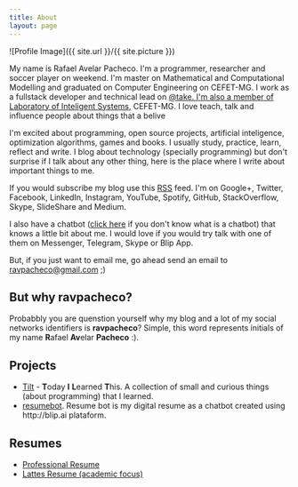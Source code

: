 ```yaml
---
title: About
layout: page
---
```

![Profile Image]({{ site.url }}/{{ site.picture }})

<p>My name is Rafael Avelar Pacheco. I'm a programmer, researcher and soccer player on weekend. 
I'm master on Mathematical and Computational Modelling and graduated on Computer Engineering on CEFET-MG.  
I work as a fullstack developer and technical lead on <a href="http://take.net">@take. I'm also a member of 
<a href="http://www.lsi.cefetmg.br/">Laboratory of Inteligent Systems</a>, CEFET-MG.
I love teach, talk and influence people about things that a belive</a>  

I'm excited about programming, open source projects, artificial inteligence, optimization algorithms, games and books. 
I usually study, practice, learn, reflect and write. I blog about technology (specially programming) but 
don't surprise if I talk about any other thing, here is the place where I write about important things to me.     

If you would subscribe my blog use this <a href="http://ravpacheco.com/feed.xml">RSS</a> feed. 
I'm on Google+, Twitter, Facebook, LinkedIn, Instagram, YouTube, Spotify, GitHub, StackOverflow, Skype, SlideShare and Medium.

I also have a chatbot (<a href="http://ravpacheco.com/bot">click here</a> if you don't know what is a chatbot) that knows a little bit about me. 
I would love if you would try talk with one of them on Messenger, Telegram, Skype or Blip App.

But, if you just want to email me, go ahead send an email to ravpacheco@gmail.com ;)
 
<h2>But why <b>ravpacheco</b>?</h2>

<p>Probabbly you are quenstion yourself why my blog and a lot of my social networks identifiers is <b>ravpacheco</b>?
Simple, this word represents initials of my name <b>R</b>afael <b>Av</b>elar <b>Pacheco</b> :).
</p>

<h2>Projects</h2>

<ul>
	<li><a href="https://github.com/ravpacheco/tilt">Tilt</a> - <b>T</b>oday <b>I</b> <b>L</b>earned <b>T</b>his. A collection of small and curious things (about programming) that I learned.</li>
	<li><a href="https://github.com/ravpacheco/resumebot">resumebot</a>. Resume bot is my digital resume as a chatbot created using http://blip.ai plataform.</li>
</ul>

<h2>Resumes</h2>

<ul class="skill-list">
	<li><a href="https://github.com/">Professional Resume</a></li>
	<li><a href="https://github.com/">Lattes Resume (academic focus)</a></li>
</ul>

<!--
<h2>Short Bio</h2>
<p>Put here a short bio to be use on presentations
</p>
-->
